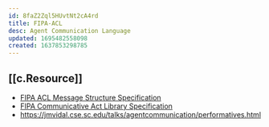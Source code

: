 ```yaml
---
id: 8faZ2Zql5HUvtNt2cA4rd
title: FIPA-ACL
desc: Agent Communication Language
updated: 1695482558098
created: 1637853298785
---
```


## [[c.Resource]]

- [FIPA ACL Message Structure Specification](http://www.fipa.org/specs/fipa00061/SC00061G.html)
- [FIPA Communicative Act Library Specification](http://www.fipa.org/specs/fipa00037/SC00037J.html)
- https://jmvidal.cse.sc.edu/talks/agentcommunication/performatives.html

